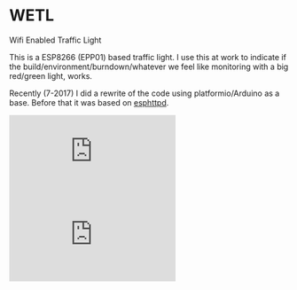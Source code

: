 # WETL 
Wifi Enabled Traffic Light

This is a ESP8266 (EPP01) based traffic light. I use this at work to indicate if the build/environment/burndown/whatever we feel like monitoring with a big red/green light, works.

Recently (7-2017) I did a rewrite of the code using platformio/Arduino as a base. Before that it was based on [esphttpd](https://github.com/Spritetm/esphttpd).

![Red](http://junk.kanniets.nl/file.php?filename=red-on.jpg)
![Green](http://junk.kanniets.nl/file.php?filename=green-on.jpg)